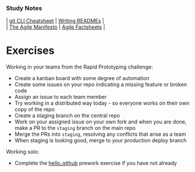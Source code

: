 ### Study Notes
| [git CLI Cheatsheet](https://github.com/getfutureproof/fp_guides_wiki/wiki/git-CLI-Cheatsheet) | [Writing READMEs](https://github.com/getfutureproof/fp_guides_wiki/wiki/Writing-READMEs) | \
| [The Agile Manifesto](https://agilemanifesto.org/) | [Agile Factsheets](https://agility.im/agile-factsheets/) |

# Exercises
Working in your teams from the Rapid Prototyping challenge:
- Create a kanban board with some degree of automation
- Create some issues on your repo indicating a missing feature or broken code
- Assign an issue to each team member
- Try working in a distributed way today - so everyone works on their own copy of the repo
- Create a staging branch on the central repo
- Work on your assigned issue on your own fork and when you are done, make a PR to the `staging` branch on the main repo
- Merge the PRs into `staging`, resolving any conflicts that arise as a team
- When staging is looking good, merge to your production deploy branch

Working solo:
- Complete the [hello_github](https://github.com/getfutureproof/fp_study_notes_hello_github) prework exercise if you have not already
